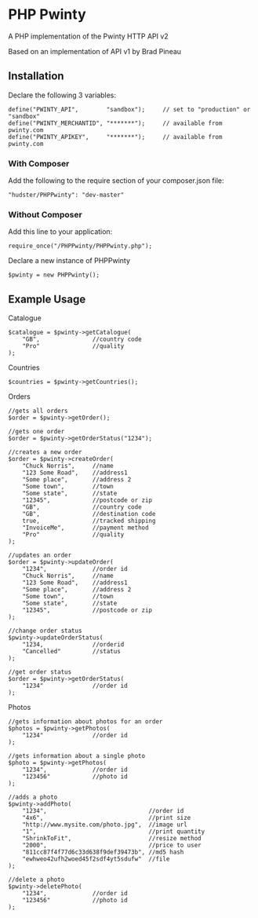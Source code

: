 # PHP Pwinty

A PHP implementation of the Pwinty HTTP API v2

Based on an implementation of API v1 by Brad Pineau

## Installation

Declare the following 3 variables:

	define("PWINTY_API", 		"sandbox");		// set to "production" or "sandbox"		
	define("PWINTY_MERCHANTID", "*******");		// available from pwinty.com
	define("PWINTY_APIKEY", 	"*******"); 	// available from pwinty.com

### With Composer

Add the following to the require section of your composer.json file:

    "hudster/PHPPwinty": "dev-master"

### Without Composer

Add this line to your application:

    require_once("/PHPPwinty/PHPPwinty.php");

Declare a new instance of PHPPwinty

	$pwinty = new PHPPwinty();

## Example Usage

Catalogue

	$catalogue = $pwinty->getCatalogue(
		"GB",				//country code
		"Pro"				//quality
	);

Countries

	$countries = $pwinty->getCountries();	

Orders

	//gets all orders
	$order = $pwinty->getOrder(); 

	//gets one order
	$order = $pwinty->getOrderStatus("1234"); 

	//creates a new order
	$order = $pwinty->createOrder(
		"Chuck Norris", 	//name
		"123 Some Road", 	//address1
		"Some place", 		//address 2
		"Some town", 		//town
		"Some state", 		//state
		"12345", 			//postcode or zip
		"GB", 				//country code
		"GB", 				//destination code
		true, 				//tracked shipping
		"InvoiceMe", 		//payment method
		"Pro"				//quality
	);

	//updates an order
	$order = $pwinty->updateOrder(
		"1234",				//order id
		"Chuck Norris", 	//name
		"123 Some Road", 	//address1
		"Some place", 		//address 2
		"Some town", 		//town
		"Some state", 		//state
		"12345", 			//postcode or zip
	);

	//change order status
	$pwinty->updateOrderStatus(
		"1234, 				//orderid
		"Cancelled"			//status
	);

	//get order status
	$order = $pwinty->getOrderStatus(
		"1234"				//order id
	);

Photos
	
	//gets information about photos for an order
	$photos = $pwinty->getPhotos(
		"1234"				//order id
	);

	//gets information about a single photo
	$photo = $pwinty->getPhotos(
		"1234",				//order id
		"123456"			//photo id
	);

	//adds a photo
	$pwinty->addPhoto(
		"1234", 							//order id
		"4x6", 								//print size
		"http://www.mysite.com/photo.jpg", 	//image url
		"1", 								//print quantity
		"ShrinkToFit", 						//resize method
		"2000", 							//price to user
		"811cc87f4f77d6c33d638f9def39473b", //md5 hash
		"ewhweo42ufh2woed45f2sdf4yt5sdufw"	//file
	);								

	//delete a photo
	$pwinty->deletePhoto(
		"1234",				//order id
		"123456"			//photo id
	);